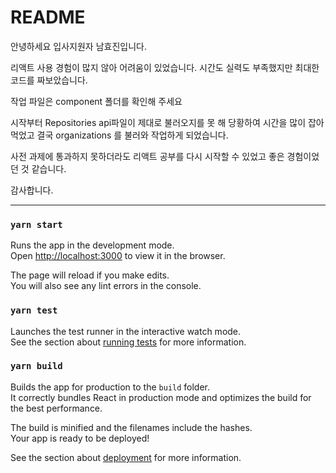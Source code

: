 # README

안녕하세요 입사지원자 남효진입니다.

리액트 사용 경험이 많지 않아 어려움이 있었습니다.
시간도 실력도 부족했지만 최대한 코드를 짜보았습니다.

작업 파일은 component 폴더를 확인해 주세요

시작부터 Repositories api파일이 제대로 불러오지를 못 해
당황하여 시간을 많이 잡아먹었고 결국 organizations 를 불러와 작업하게 되었습니다.

사전 과제에 통과하지 못하더라도 
리액트 공부를 다시 시작할 수 있었고 좋은 경험이었던 것 같습니다.

감사합니다.

---

### `yarn start`

Runs the app in the development mode.\
Open [http://localhost:3000](http://localhost:3000) to view it in the browser.

The page will reload if you make edits.\
You will also see any lint errors in the console.

### `yarn test`

Launches the test runner in the interactive watch mode.\
See the section about [running tests](https://facebook.github.io/create-react-app/docs/running-tests) for more information.

### `yarn build`

Builds the app for production to the `build` folder.\
It correctly bundles React in production mode and optimizes the build for the best performance.

The build is minified and the filenames include the hashes.\
Your app is ready to be deployed!

See the section about [deployment](https://facebook.github.io/create-react-app/docs/deployment) for more information.
